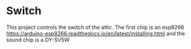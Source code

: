# Switch

This project controls the switch of the attic.
The first chip is an esp8266 https://arduino-esp8266.readthedocs.io/en/latest/installing.html
and the sound chip is a DY-SV5W
